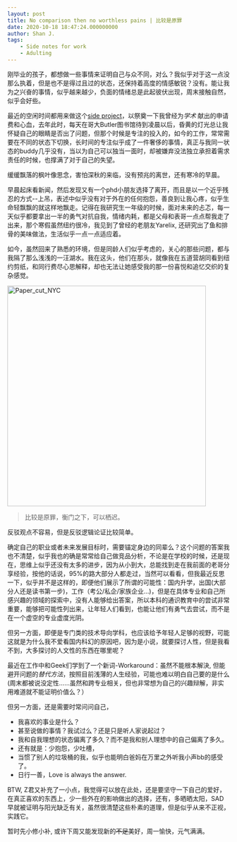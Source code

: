 ```yaml
---
layout: post
title: No comparison then no worthless pains | 比较是原罪
date: 2020-10-18 18:47:24.000000000
author: Shan J.
tags:
    - Side notes for work
    - Adulting
---
```


刚毕业的孩子，都想做一些事情来证明自己与众不同，对么？我似乎对于这一点没那么执着，但是也不是得过且过的状态，还保持着高度的情感敏锐？没有。能让我为之兴奋的事情，似乎越来越少，负面的情绪总是此起彼伏出现，周末接触自然，似乎会好些。

最近的空闲时间都用来做这个[side project](https://shanj21.shinyapps.io/Pending_PhD_program_2021/?_ga=2.183623462.1253506790.1602589410-168067004.1602472878)，以祭奠一下我曾经为*学术* 献出的申请费和心血，去年此时，每天在哥大Butler图书馆待到凌晨以后，昏黄的灯光总让我怀疑自己的眼睛是否出了问题，但那个时候是专注的投入的，如今的工作，常常需要在不同的状态下切换，长时间的专注似乎成了一件奢侈的事情，真正与我同一状态的buddy几乎没有，当以为自己可以独当一面时，却被嫌弃没法独立承担着需求责任的时候，也撑满了对于自己的失望。

缓缓飘落的枫叶像思念，害怕深秋的来临，没有预兆的离世，还有寒冷的早晨。

早晨起床看新闻，然后发现又有一个phd小朋友选择了离开，而且是以一个近乎残忍的方式--上吊，表述中似乎没有对于外在的任何抱怨，善良到让我心疼，似乎生命轻飘飘的就这样地飘走。记得在我研究生一年级的时候，面对未来的忐忑，每一天似乎都要拿出一半的勇气对抗自我，情绪内耗，都是父母和表哥一点点帮我走了出来，那个寒假虽然纽约很冷，我见到了曾经的老朋友Yarelix, 还研究出了鱼和排骨的美味做法，生活似乎一点一点适应着。

如今，虽然回来了熟悉的环境，但是同龄人们似乎考虑的，关心的那些问题，都与我隔了那么浅浅的一汪湖水。我在这头，他们在那头，就像我在五道营胡同看到纽约剪纸，和同行费尽心思解释，却也无法让她感受我的那一份喜悦和追忆交织的复杂感觉。

<img src= "/img/Paper_cut" alt="Paper_cut_NYC" width="450" height="500">

>  比较是原罪，衡门之下，可以栖迟。

反驳观点不容易，但是反驳逻辑论证比较简单。

确定自己的职业或者未来发展目标时，需要锚定身边的同辈么？这个问题的答案我也不清楚，似乎我也的确是常常给自己做竞品分析，不论是在学校的时候，还是现在，思维上似乎还没有太多的进步，因为从小到大，总能找到走在我前面的老哥分享经验，按他的话说，95%的路大部分人都走过，当然可以看看，但我最近反思一下，似乎并不是这样的，即便他们展示了所谓的可能性：国内升学，出国(大部分人还是读书第一步)，工作（考公/私企/家族企业...)，但是在具体专业和自己所感兴趣的领域的探索中，没有人能够给出答案，所以本科的通识教育中的尝试非常重要，能够把可能性列出来，让年轻人们看到，也能让他们有勇气去尝试，而不是在一个虚空的专业虚度光阴。

但另一方面，即便是专门类的技术导向学科，也应该给予年轻人足够的视野，可能这就是为什么我不爱看国内科幻的原因吧，因为是小说，就要探讨人性，但是我看不到，大多探讨的人文性的东西在哪里呢？

最近在工作中和Geek们学到了一个新词-Workaround：虽然不能根本解決, 但能避开问题的*替代方法*，按照目前浅薄的人生经验，可能也难以明白自己要的是什么(周末都被说没定性……虽然和跨专业相关，但也非常想为自己的兴趣辩解，非实用难道就不能证明价值么？）

但另一方面，还是需要时常问问自己，

* 我喜欢的事业是什么？
* 甚至说做的事情？我试过么？还是只是听人家说起过？
* 我和自我理想的状态偏离了多久？而不是我和别人理想中的自己偏离了多久。
* 还有就是：少抱怨，少吐槽，
* 当惯了别人的垃圾桶的我，似乎也能明白爸妈在万里之外听我小声bb的感受了。
* 日行一善，Love is always the answer.

BTW, Z君又补充了一小点，我觉得可以放在此处，还是要坚守一下自己的爱好，在真正喜欢的东西上，少一些外在的影响做出的选择，还有，多晒晒太阳，SAD早就被证明与阳光缺乏有关，虽然很清楚这些朴素的道理，但是似乎从来不正视，实践它。

暂时先小修小补, 或许下周又能发现新的~~不足~~美好，周一愉快，元气满满。
